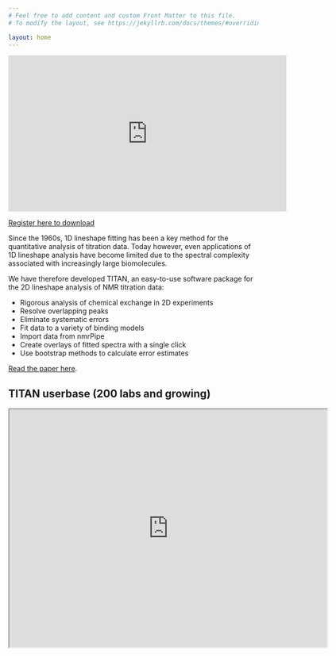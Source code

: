 ```yaml
---
# Feel free to add content and custom Front Matter to this file.
# To modify the layout, see https://jekyllrb.com/docs/themes/#overriding-theme-defaults

layout: home
---
```


<iframe width="560" height="315" src="https://www.youtube.com/embed/EzMqGR5Hz2w" frameborder="0" allow="accelerometer; autoplay; clipboard-write; encrypted-media; gyroscope; picture-in-picture" allowfullscreen></iframe>

[Register here to download](register)

Since the 1960s, 1D lineshape fitting has been a key method for the quantitative analysis of titration data. Today however, even applications of 1D lineshape analysis have become limited due to the spectral complexity associated with increasingly large biomolecules.

We have therefore developed TITAN, an easy-to-use software package for the 2D lineshape analysis of NMR titration data:
* Rigorous analysis of chemical exchange in 2D experiments
* Resolve overlapping peaks
* Eliminate systematic errors
* Fit data to a variety of binding models
* Import data from nmrPipe
* Create overlays of fitted spectra with a single click
* Use bootstrap methods to calculate error estimates

[Read the paper here](http://www.nature.com/articles/srep24826).

## TITAN userbase (200 labs and growing)

<iframe src="https://www.google.com/maps/d/embed?mid=1_Ud9R5zgK6CWqfltjwVe_25BWsYgNZcv" width="640" height="480"></iframe>
